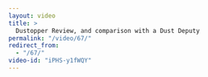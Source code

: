 ```yaml
---
layout: video
title: >
  Dustopper Review, and comparison with a Dust Deputy
permalink: "/video/67/"
redirect_from:
  - "/67/"
video-id: "iPHS-y1fWQY"
---
```

